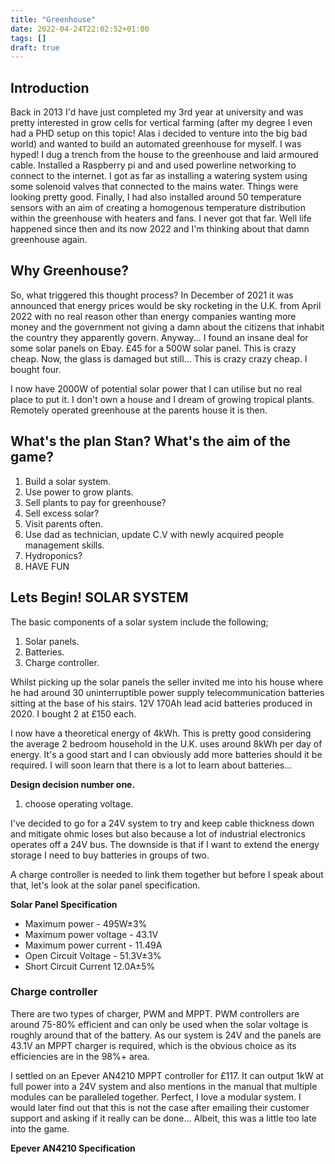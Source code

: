 ```yaml
---
title: "Greenhouse"
date: 2022-04-24T22:02:52+01:00
tags: []
draft: true
---
```


## Introduction 

Back in 2013 I'd have just completed my 3rd year at university and was pretty interested in grow cells for vertical farming (after my degree I even had a PHD setup on this topic! Alas i decided to venture into the big bad world) and wanted to build an automated greenhouse for myself. I was hyped! I dug a trench from the house to the greenhouse and laid armoured cable. Installed a Raspberry pi and  and used powerline networking to connect to the internet. I got as far as installing a watering system using some solenoid valves that connected to the mains water. Things were looking pretty good. Finally, I had also installed around 50 temperature sensors with an aim of creating a homogenous temperature distribution within the greenhouse with heaters and fans. I never got that far. Well life happened since then and its now 2022 and I'm thinking about that damn greenhouse again. 

## Why Greenhouse?

So, what triggered this thought process? In December of 2021 it was announced that energy prices would be sky rocketing in the U.K. from April 2022 with no real reason other than energy companies wanting more money and the government not giving a damn about the citizens that inhabit the country they apparently govern. Anyway... I found an insane deal for some solar panels on Ebay. £45 for a 500W solar panel. This is crazy cheap. Now, the glass is damaged but still... This is crazy crazy cheap. I bought four. 

I now have 2000W of potential solar power that I can utilise but no real place to put it. I don't own a house and I dream of growing tropical plants. Remotely operated greenhouse at the parents house it is then. 

## What's the plan Stan? What's the aim of the game?

1. Build a solar system.
2. Use power to grow plants. 
3. Sell plants to pay for greenhouse?
4. Sell excess solar? 
5. Visit parents often. 
6. Use dad as technician, update C.V with newly acquired people management skills. 
7. Hydroponics? 
8. HAVE FUN

## Lets Begin! SOLAR SYSTEM 

The basic components of a solar system include the following;

1. Solar panels.
2. Batteries.
3. Charge controller. 

Whilst picking up the solar panels the seller invited me into his house where he had around 30 uninterruptible power supply telecommunication batteries sitting at the base of his stairs. 12V 170Ah lead acid batteries produced in 2020. I bought 2 at £150 each. 

I now have a theoretical energy of 4kWh. This is pretty good considering the average 2 bedroom household in the U.K. uses around 8kWh per day of energy. 
It's a good start and I can obviously add more batteries should it be required. I will soon learn that there is a lot to learn about batteries... 


**Design decision number one.**
1. choose operating voltage. 

I've decided to go for a 24V system to try and keep cable thickness down and mitigate ohmic loses but also because a lot of industrial electronics operates off a 24V bus. The downside is that if I want to extend the energy storage I need to buy batteries in groups of two.

A charge controller is needed to link them together but before I speak about that, let's look at the solar panel specification. 

**Solar Panel Specification**
* Maximum power - 495W±3%
* Maximum power voltage - 43.1V 
* Maximum power current - 11.49A 
* Open Circuit Voltage - 51.3V±3% 
* Short Circuit Current 12.0A±5%


### Charge controller 

There are two types of charger, PWM and MPPT. PWM controllers are around 75-80% efficient and can only be used when the solar voltage is roughly around that of the battery. As our system is 24V and the panels are 43.1V an MPPT charger is required, which is the obvious choice as its efficiencies are in the 98%+ area. 

I settled on an Epever AN4210 MPPT controller for £117. It can output 1kW at full power into a 24V system and also mentions in the manual that multiple modules can be paralleled together. Perfect, I love a modular system. I would later find out that this is not the case after emailing their customer support and asking if it really can be done... Albeit, this was a little too late into the game. 

**Epever AN4210 Specification**























